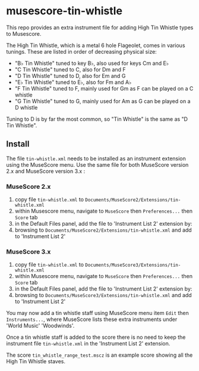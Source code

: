 # musescore-tin-whistle
This repo provides an extra instrument file for adding High Tin Whistle types to Musescore.

The High Tin Whistle, which is a metal 6 hole Flageolet, comes in various tunings. These are
listed in order of decreasing physical size:
* "B♭ Tin Whistle" tuned to key B♭, also used for keys Cm and E♭
* "C Tin Whistle" tuned to C, also for Dm and F
* "D Tin Whistle" tuned to D, also for Em and G
* "E♭ Tin Whistle" tuned to E♭, also for Fm and A♭
* "F Tin Whistle" tuned to F, mainly used for Gm as F can be played on a C whistle
* "G Tin Whistle" tuned to G, mainly used for Am as G can be played on a D whistle

Tuning to D is by far the most common, so "Tin Whistle" is the same as "D Tin Whistle".

## Install
The file `tin-whistle.xml` needs to be installed as an instrument extension using the MuseScore
menu. Use the same file for both MuseScore version 2.x and MuseScore version 3.x :

### MuseScore 2.x
1. copy file `tin-whistle.xml` to `Documents/MuseScore2/Extensions/tin-whistle.xml`
2. within Musescore menu, navigate to `MuseScore` then `Preferences...` then `Score` tab
3. in the Default Files panel, add the file to 'Instrument List 2' extension by:
4. browsing to `Documents/MuseScore2/Extensions/tin-whistle.xml` and add to 'Instrument List 2'

### MuseScore 3.x
1. copy file `tin-whistle.xml` to `Documents/MuseScore3/Extensions/tin-whistle.xml`
2. within Musescore menu, navigate to `MuseScore` then `Preferences...` then `Score` tab
3. in the Default Files panel, add the file to 'Instrument List 2' extension by:
4. browsing to `Documents/MuseScore3/Extensions/tin-whistle.xml` and add to 'Instrument List 2'

You may now add a tin whistle staff using MuseScore menu item `Edit` then `Instruments...`, 
where MuseScore lists these extra instruments under 'World Music' 'Woodwinds'.

Once a tin whistle staff is added to the score there is no need to keep the instrument
file `tin-whistle.xml` in the 'Instrument List 2' extension.

The score `tin_whistle_range_test.mscz` is an example score showing all the High Tin Whistle staves.
